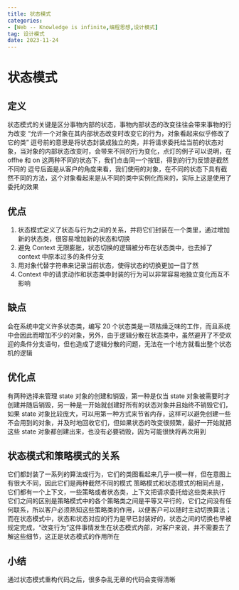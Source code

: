 ```yaml
---
title: 状态模式
categories: 
- [Web -- Knowledge is infinite,编程思想,设计模式]
tag: 设计模式
date: 2023-11-24
---
```

# 状态模式
## 定义
状态模式的关键是区分事物内部的状态，事物内部状态的改变往往会带来事物的行为改变
“允许一个对象在其内部状态改变时改变它的行为，对象看起来似乎修改了它的类”
逗号前的意思是将状态封装成独立的类，并将请求委托给当前的状态对象，当对象的内部状态改变时，会带来不同的行为变化，点灯的例子可以说明，在 offhe 和 on 这两种不同的状态下，我们点击同一个按钮，得到的行为反馈是截然不同的
逗号后面是从客户的角度来看，我们使用的对象，在不同的状态下具有截然不同的方法，这个对象看起来是从不同的类中实例化而来的，实际上这是使用了委托的效果
## 优点

1. 状态模式定义了状态与行为之间的关系，并将它们封装在一个类里，通过增加新的状态类，很容易增加新的状态和切换
2. 避免 Context 无限膨胀，状态切换的逻辑被分布在状态类中，也去掉了 context 中原本过多的条件分支
3. 用对象代替字符串来记录当前状态，使得状态的切换更加一目了然
4. Context 中的请求动作和状态类中封装的行为可以非常容易地独立变化而互不影响
## 缺点
会在系统中定义许多状态类，编写 20 个状态类是一项枯燥乏味的工作，而且系统中会因此而增加不少的对象，另外，由于逻辑分散在状态类中，虽然避开了不受欢迎的条件分支语句，但也造成了逻辑分散的问题，无法在一个地方就看出整个状态机的逻辑
## 优化点
有两种选择来管理 state 对象的创建和销毁，第一种是仅当 state 对象被需要时才创建并随后销毁，另一种是一开始就创建好所有的状态对象并且始终不销毁它们，如果 state 对象比较庞大，可以用第一种方式来节省内存，这样可以避免创建一些不会用到的对象，并及时地回收它们，但如果状态的改变很频繁，最好一开始就把这些 state 对象都创建出来，也没有必要销毁，因为可能很快将再次用到
## 状态模式和策略模式的关系
它们都封装了一系列的算法或行为，它们的类图看起来几乎一模一样，但在意图上有很大不同，因此它们是两种截然不同的模式
策略模式和状态模式的相同点是，它们都有一个上下文，一些策略或者状态类，上下文把请求委托给这些类来执行
它们之间的区别是策略模式中的各个策略类之间是平等又平行的，它们之间没有任何联系，所以客户必须熟知这些策略类的作用，以便客户可以随时主动切换算法；而在状态模式中，状态和状态对应的行为是早已封装好的，状态之间的切换也早被规定完成，“改变行为”这件事情发生在状态模式内部，对客户来说，并不需要去了解这些细节，这正是状态模式的作用所在
## 小结
通过状态模式重构代码之后，很多杂乱无章的代码会变得清晰
